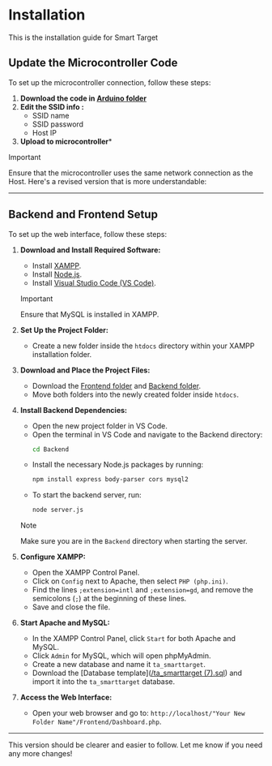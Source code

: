 # Installation
This is the installation guide for Smart Target

## Update the Microcontroller Code
To set up the microcontroller connection, follow these steps:

1. **Download the code in [Arduino folder](/Arduino/SmartTarget.ino)**
2. **Edit the SSID info :**
    - SSID name
    - SSID password 
    - Host IP
3. **Upload to microcontroller***

> [!IMPORTANT] 
> Ensure that the microcontroller uses the same network connection as the Host.
Here's a revised version that is more understandable:

---

## Backend and Frontend Setup

To set up the web interface, follow these steps:

1. **Download and Install Required Software:**
    - Install [XAMPP](https://www.apachefriends.org/index.html).
    - Install [Node.js](https://nodejs.org/).
    - Install [Visual Studio Code (VS Code)](https://code.visualstudio.com/).
    
    > [!IMPORTANT]  
    > Ensure that MySQL is installed in XAMPP.

2. **Set Up the Project Folder:**
    - Create a new folder inside the `htdocs` directory within your XAMPP installation folder.

3. **Download and Place the Project Files:**
    - Download the [Frontend folder](/Frontend) and [Backend folder](/Backend).
    - Move both folders into the newly created folder inside `htdocs`.

4. **Install Backend Dependencies:**
    - Open the new project folder in VS Code.
    - Open the terminal in VS Code and navigate to the Backend directory:
      ```bash
      cd Backend
      ```
    - Install the necessary Node.js packages by running:
      ```bash
      npm install express body-parser cors mysql2
      ```
    - To start the backend server, run:
      ```bash
      node server.js
      ```

    > [!NOTE]  
    > Make sure you are in the `Backend` directory when starting the server.

5. **Configure XAMPP:**
    - Open the XAMPP Control Panel.
    - Click on `Config` next to Apache, then select `PHP (php.ini)`.
    - Find the lines `;extension=intl` and `;extension=gd`, and remove the semicolons (`;`) at the beginning of these lines.
    - Save and close the file.

6. **Start Apache and MySQL:**
    - In the XAMPP Control Panel, click `Start` for both Apache and MySQL.
    - Click `Admin` for MySQL, which will open phpMyAdmin.
    - Create a new database and name it `ta_smarttarget`.
    - Download the [Database template]([/ta_smarttarget (7).sql](https://github.com/A-ARahman/TA-SmartTarget/blob/main/ta_smarttarget%20(7).sql)) and import it into the `ta_smarttarget` database.

7. **Access the Web Interface:**
    - Open your web browser and go to: `http://localhost/"Your New Folder Name"/Frontend/Dashboard.php`.

---

This version should be clearer and easier to follow. Let me know if you need any more changes!
